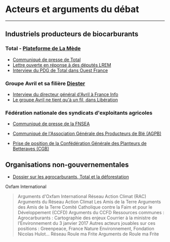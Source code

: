 # Acteurs et arguments du débat
-------------------------------

## Industriels producteurs de biocarburants

### Total - [Plateforme de La Mède](https://www.lamede.total.fr/)
- [Communiqué de presse de Total](https://www.lamede.total.fr/sites/shared/lamede/files/atoms/files/total_sengage_pour_une_diversification_responsable_des_approvisionnements.pdf)
- [Lettre ouverte en réponse à des députés LREM](https://www.lamede.total.fr/sites/shared/lamede/files/atoms/files/lettre_ouverte_de_patrick_pouyanne_aux_deputes_lrem.pdf)
- [Interview du PDG de Total dans Ouest France](https://www.ouest-france.fr/economie/energie/huile-de-palme-notre-projet-de-la-mede-evolue-tous-les-jours-dit-le-pdg-de-total-5817405)

### Groupe Avril et sa filière [Diester](http://www.diester.fr/)
- [Interview du directeur général d'Avril à France Info](https://www.francetvinfo.fr/replay-radio/l-interview-eco/jean-philippe-puig-groupe-avril-sur-le-plan-economique-on-a-besoin-dun-peu-dhuile-de-palme_2774749.html)
- [Le groupe Avril ne tient qu'à un fil, dans Libération](http://www.liberation.fr/planete/2018/06/08/le-groupe-avril-ne-tient-qu-a-un-fil_1657768)


### Fédération nationale des syndicats d'exploitants agricoles
- [Communiqué de presse de la FNSEA](media/fnsealamede.pdf)

- [Communiqué de l'Association Générale des Producteurs de Blé (AGPB)](http://www.agpb.fr/sites/default/files/cp_filiere_bioethanol_france_011216.pdf)

- [Prise de position de la Confédération Générale des Planteurs de Betteraves (CGB)](https://www.bioethanolcarburant.com/nos_dossiers/bilan-co2-des-biocarburants-des-chercheurs-reevaluent-limpact-de-laffectation-des-terres-agricoles/)

## Organisations non-gouvernementales 

- [Dossier sur les agrocarburants, Total et la déforestation](https://www.greenpeace.fr/agrocarburants-france-a-contresens-protection-forets/)

Oxfam International
> Arguments d'Oxfam International
Réseau Action Climat (RAC) 
> Arguments du Réseau Action Climat
Les Amis de la Terre
> Arguments des Amis de la Terre
Comité Catholique contre la Faim et pour le Développement (CCFD)
> Arguments du CCFD
Ressources communes :
> Agrocarburants : Cartographie des enjeux
> Courrier à la ministre de l’Environnement du 3 janvier 2017
Autres acteurs jouables sur ces positions : Greenpeace, France Nature Environnement, Fondation Nicolas Hulot…
Réseau Roule ma Frite
> Arguments de Roule ma Frite
